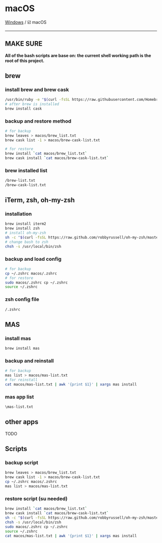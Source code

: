 # macOS

[Windows](https://github.com/aoitechs/my-app-list/tree/master/windows) / :ballot_box_with_check: macOS

---

## MAKE SURE

**All of the bash scripts are base on: the current shell working path is the root of this project.**

## brew

### install brew and brew cask

```bash
/usr/bin/ruby -e "$(curl -fsSL https://raw.githubusercontent.com/Homebrew/install/master/install)"
# after brew is installed
brew install cask
```

### backup and restore method

```bash
# for backup
brew leaves > macos/brew_list.txt
brew cask list -1 > macos/brew-cask-list.txt

# for restore
brew install `cat macos/brew_list.txt`
brew cask install `cat macos/brew-cask-list.txt`
```

### brew installed list

```txt
/brew-list.txt
/brew-cask-list.txt
```

## iTerm, zsh, oh-my-zsh

### installation

```bash
brew install iterm2
brew install zsh
# install oh-my-zsh
sh -c "$(curl -fsSL https://raw.github.com/robbyrussell/oh-my-zsh/master/tools/install.sh)"
# change bash to zsh
chsh -s /usr/local/bin/zsh
```

### backup and load config

```bash
# for backup
cp ~/.zshrc macos/.zshrc
# for restore
sudo macos/.zshrc cp ~/.zshrc
source ~/.zshrc
```

### zsh config file

```txt
/.zshrc
```

## MAS

### install mas

```bash
brew install mas
```

### backup and reinstall

```bash
# for backup
mas list > macos/mas-list.txt
# for reinstall
cat macos/mas-list.txt | awk '{print $1}' | xargs mas install
```

### mas app list

```txt
\mas-list.txt
```

## other apps

TODO

## Scripts

### backup script

```bash
brew leaves > macos/brew_list.txt
brew cask list -1 > macos/brew-cask-list.txt
cp ~/.zshrc macos/.zshrc
mas list > macos/mas-list.txt
```

### restore script (su needed)

```bash
brew install `cat macos/brew_list.txt`
brew cask install `cat macos/brew-cask-list.txt`
sh -c "$(curl -fsSL https://raw.github.com/robbyrussell/oh-my-zsh/master/tools/install.sh)"
chsh -s /usr/local/bin/zsh
sudo macos/.zshrc cp ~/.zshrc
source ~/.zshrc
cat macos/mas-list.txt | awk '{print $1}' | xargs mas install
```